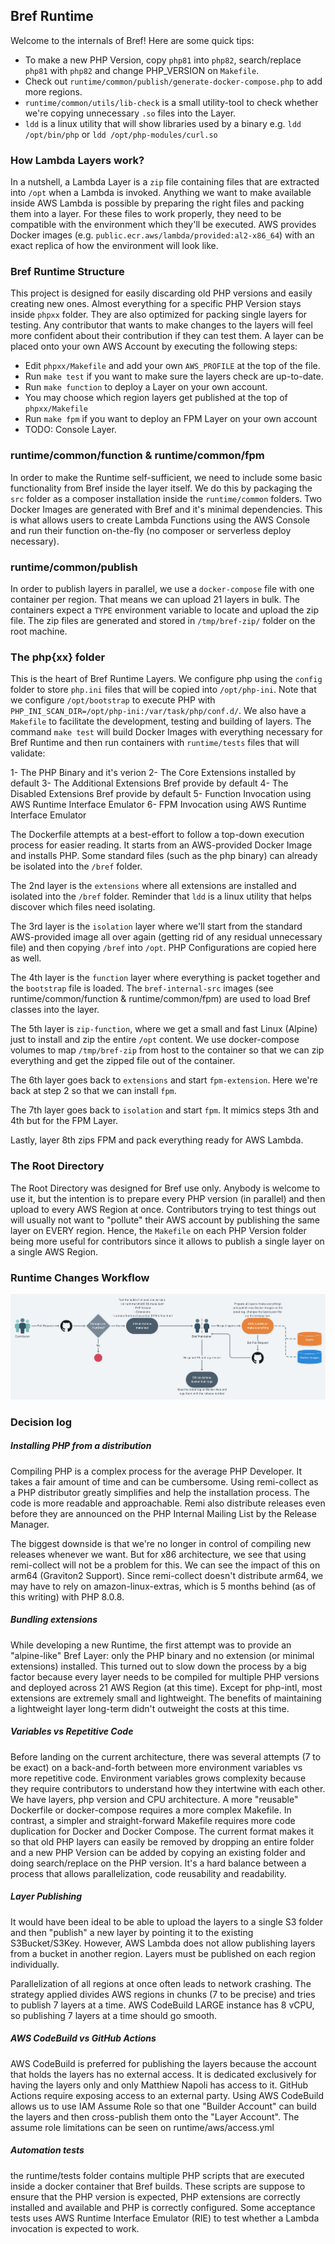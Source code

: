 ## Bref Runtime

Welcome to the internals of Bref! Here are some quick tips:

- To make a new PHP Version, copy `php81` into `php82`, search/replace `php81` with `php82` and change PHP_VERSION on `Makefile`.
- Check out `runtime/common/publish/generate-docker-compose.php` to add more regions.
- `runtime/common/utils/lib-check` is a small utility-tool to check whether we're copying unnecessary `.so` files into the Layer.
- `ldd` is a linux utility that will show libraries used by a binary e.g. `ldd /opt/bin/php` or `ldd /opt/php-modules/curl.so`

### How Lambda Layers work?

In a nutshell, a Lambda Layer is a `zip` file containing files that are extracted into `/opt` when a Lambda
is invoked. Anything we want to make available inside AWS Lambda is possible by preparing the right files
and packing them into a layer. For these files to work properly, they need to be compatible with the
environment which they'll be executed. AWS provides Docker images (e.g. `public.ecr.aws/lambda/provided:al2-x86_64`)
with an exact replica of how the environment will look like.

### Bref Runtime Structure

This project is designed for easily discarding old PHP versions and easily creating new ones. Almost everything
for a specific PHP Version stays inside `phpxx` folder. They are also optimized for packing single layers
for testing. Any contributor that wants to make changes to the layers will feel more confident about their
contribution if they can test them. A layer can be placed onto your own AWS Account by executing the following
steps:

- Edit `phpxx/Makefile` and add your own `AWS_PROFILE` at the top of the file.
- Run `make test` if you want to make sure the layers check are up-to-date.
- Run `make function` to deploy a Layer on your own account.
- You may choose which region layers get published at the top of `phpxx/Makefile`
- Run `make fpm` if you want to deploy an FPM Layer on your own account
- TODO: Console Layer.

### runtime/common/function & runtime/common/fpm

In order to make the Runtime self-sufficient, we need to include some basic functionality from Bref inside
the layer itself. We do this by packaging the `src` folder as a composer installation inside the `runtime/common`
folders. Two Docker Images are generated with Bref and it's minimal dependencies. This is what allows users
to create Lambda Functions using the AWS Console and run their function on-the-fly (no composer or serverless deploy necessary).

### runtime/common/publish

In order to publish layers in parallel, we use a `docker-compose` file with one container per region. That means
we can upload 21 layers in bulk. The containers expect a `TYPE` environment variable to locate and upload the zip
file. The zip files are generated and stored in `/tmp/bref-zip/` folder on the root machine.

### The php{xx} folder

This is the heart of Bref Runtime Layers. We configure php using the `config` folder to store `php.ini` files that
will be copied into `/opt/php-ini`. Note that we configure `/opt/bootstrap` to execute PHP with `PHP_INI_SCAN_DIR=/opt/php-ini:/var/task/php/conf.d/`.
We also have a `Makefile` to facilitate the development, testing and building of layers. The command `make test`
will build Docker Images with everything necessary for Bref Runtime and then run containers with `runtime/tests` files
that will validate:

1- The PHP Binary and it's verion
2- The Core Extensions installed by default
3- The Additional Extensions Bref provide by default
4- The Disabled Extensions Bref provide by default
5- Function Invocation using AWS Runtime Interface Emulator
6- FPM Invocation using AWS Runtime Interface Emulator

The Dockerfile attempts at a best-effort to follow a top-down execution process for easier reading. It starts from
an AWS-provided Docker Image and installs PHP. Some standard files (such as the php binary) can already be
isolated into the `/bref` folder.

The 2nd layer is the `extensions` where all extensions are installed and isolated into the `/bref` folder.
Reminder that `ldd` is a linux utility that helps discover which files need isolating.

The 3rd layer is the `isolation` layer where we'll start from the standard AWS-provided image all over again
(getting rid of any residual unnecessary file) and then copying `/bref` into `/opt`. PHP Configurations are
copied here as well.

The 4th layer is the `function` layer where everything is packet together and the `bootstrap` file is loaded.
The `bref-internal-src` images (see runtime/common/function & runtime/common/fpm) are used to load Bref
classes into the layer.

The 5th layer is `zip-function`, where we get a small and fast Linux (Alpine) just to install and zip the entire
`/opt` content. We use docker-compose volumes to map `/tmp/bref-zip` from host to the container so that we can
zip everything and get the zipped file out of the container.

The 6th layer goes back to `extensions` and start `fpm-extension`. Here we're back at step 2 so that we can install
`fpm`.

The 7th layer goes back to `isolation` and start `fpm`. It mimics steps 3th and 4th but for the FPM Layer.

Lastly, layer 8th zips FPM and pack everything ready for AWS Lambda.

### The Root Directory

The Root Directory was designed for Bref use only. Anybody is welcome to use it, but the intention is to prepare
every PHP version (in parallel) and then upload to every AWS Region at once. Contributors trying to test things
out will usually not want to "pollute" their AWS account by publishing the same layer on EVERY region. Hence,
the `Makefile` on each PHP Version folder being more useful for contributors since it allows to publish
a single layer on a single AWS Region.

### Runtime Changes Workflow

![](readme.workflow.png)


### Decision log


##### Installing PHP from a distribution

Compiling PHP is a complex process for the average PHP Developer. It takes a fair amount of time
and can be cumbersome. Using remi-collect as a PHP distributor greatly simplifies and help the
installation process. The code is more readable and approachable. Remi also distribute releases
even before they are announced on the PHP Internal Mailing List by the Release Manager.

The biggest downside is that we're no longer in control of compiling new releases whenever we want.
But for x86 architecture, we see that using remi-collect will not be a problem for this.
We can see the impact of this on arm64 (Graviton2 Support). Since remi-collect doesn't distribute arm64,
we may have to rely on amazon-linux-extras, which is 5 months behind (as of this writing) with PHP 8.0.8.

##### Bundling extensions

While developing a new Runtime, the first attempt was to provide an "alpine-like" Bref Layer: only the PHP
binary and no extension (or minimal extensions) installed. This turned out to slow down the process
by a big factor because every layer needs to be compiled for multiple PHP versions and deployed
across 21 AWS Region (at this time). Except for php-intl, most extensions are extremely small and lightweight.
The benefits of maintaining a lightweight layer long-term didn't outweight the costs at this time.

##### Variables vs Repetitive Code

Before landing on the current architecture, there was several attempts (7 to be exact) on a back-and-forth
between more environment variables vs more repetitive code. Environment variables grows complexity because
they require contributors to understand how they intertwine with each other. We have layers, php version and
CPU architecture. A more "reusable" Dockerfile or docker-compose requires a more complex Makefile. In contrast,
a simpler and straight-forward Makefile requires more code duplication for Docker and Docker Compose.
The current format makes it so that old PHP layers can easily be removed by dropping an entire folder
and a new PHP Version can be added by copying an existing folder and doing search/replace on the
PHP version. It's a hard balance between a process that allows parallelization, code reusability and
readability.

##### Layer Publishing

It would have been ideal to be able to upload the layers to a single S3 folder and then "publish" a new
layer by pointing it to the existing S3Bucket/S3Key. However, AWS Lambda does not allow publishing layers
from a bucket in another region. Layers must be published on each region individually.

Parallelization of all regions at once often leads to network crashing. The strategy applied divides AWS
regions in chunks (7 to be precise) and tries to publish 7 layers at a time. AWS CodeBuild LARGE instance
has 8 vCPU, so publishing 7 layers at a time should go smooth.

##### AWS CodeBuild vs GitHub Actions

AWS CodeBuild is preferred for publishing the layers because the account that holds the layers has no external
access. It is dedicated exclusively for having the layers only and only Matthiew Napoli has access to it.
GitHub Actions require exposing access to an external party. Using AWS CodeBuild allows us to use IAM Assume
Role so that one "Builder Account" can build the layers and then cross-publish them onto the "Layer Account".
The assume role limitations can be seen on runtime/aws/access.yml

##### Automation tests

the runtime/tests folder contains multiple PHP scripts that are executed inside a docker container that Bref builds.
These scripts are suppose to ensure that the PHP version is expected, PHP extensions are correctly installed and
available and PHP is correctly configured. Some acceptance tests uses AWS Runtime Interface Emulator (RIE) to
test whether a Lambda invocation is expected to work.